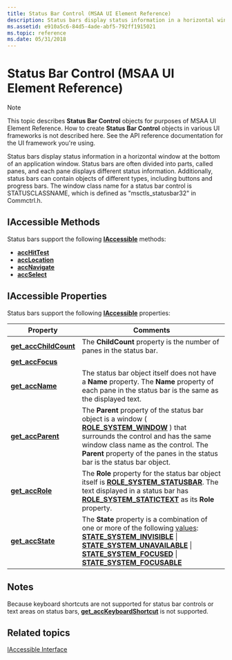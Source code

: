 ```yaml
---
title: Status Bar Control (MSAA UI Element Reference)
description: Status bars display status information in a horizontal window at the bottom of an application window.
ms.assetid: e910a5c6-84d5-4ade-abf5-792ff1915021
ms.topic: reference
ms.date: 05/31/2018
---
```


# Status Bar Control (MSAA UI Element Reference)

> [!Note]  
> This topic describes **Status Bar Control** objects for purposes of MSAA UI Element Reference. How to create **Status Bar Control** objects in various UI frameworks is not described here. See the API reference documentation for the UI framework you're using.

 

Status bars display status information in a horizontal window at the bottom of an application window. Status bars are often divided into parts, called panes, and each pane displays different status information. Additionally, status bars can contain objects of different types, including buttons and progress bars. The window class name for a status bar control is STATUSCLASSNAME, which is defined as "msctls\_statusbar32" in Commctrl.h.

## IAccessible Methods

Status bars support the following [**IAccessible**](/windows/desktop/api/oleacc/nn-oleacc-iaccessible) methods:

-   [**accHitTest**](/windows/desktop/api/Oleacc/nf-oleacc-iaccessible-acchittest)
-   [**accLocation**](/windows/desktop/api/Oleacc/nf-oleacc-iaccessible-acclocation)
-   [**accNavigate**](/windows/desktop/api/Oleacc/nf-oleacc-iaccessible-accnavigate)
-   [**accSelect**](/windows/desktop/api/Oleacc/nf-oleacc-iaccessible-accselect)

## IAccessible Properties

Status bars support the following [**IAccessible**](/windows/desktop/api/oleacc/nn-oleacc-iaccessible) properties:



| Property                                                                 | Comments                                                                                                                                                                                                                                                                                                                                                                                                                                                                  |
|--------------------------------------------------------------------------|---------------------------------------------------------------------------------------------------------------------------------------------------------------------------------------------------------------------------------------------------------------------------------------------------------------------------------------------------------------------------------------------------------------------------------------------------------------------------|
| [**get\_accChildCount**](/windows/desktop/api/Oleacc/nf-oleacc-iaccessible-get_accchildcount) | The **ChildCount** property is the number of panes in the status bar.                                                                                                                                                                                                                                                                                                                                                                                                     |
| [**get\_accFocus**](/windows/desktop/api/Oleacc/nf-oleacc-iaccessible-get_accfocus)           |                                                                                                                                                                                                                                                                                                                                                                                                                                                                           |
| [**get\_accName**](/windows/desktop/api/Oleacc/nf-oleacc-iaccessible-get_accname)             | The status bar object itself does not have a **Name** property. The **Name** property of each pane in the status bar is the same as the displayed text.                                                                                                                                                                                                                                                                                                                   |
| [**get\_accParent**](/windows/desktop/api/Oleacc/nf-oleacc-iaccessible-get_accparent)         | The **Parent** property of the status bar object is a window ( [**ROLE\_SYSTEM\_WINDOW**](object-roles.md) ) that surrounds the control and has the same window class name as the control. The **Parent** property of the panes in the status bar is the status bar object.                                                                                                                                                                           |
| [**get\_accRole**](/windows/desktop/api/Oleacc/nf-oleacc-iaccessible-get_accrole)             | The **Role** property for the status bar object itself is [**ROLE\_SYSTEM\_STATUSBAR**](object-roles.md). The text displayed in a status bar has [**ROLE\_SYSTEM\_STATICTEXT**](object-roles.md) as its **Role** property.                                                                                                                                                                                                 |
| [**get\_accState**](/windows/desktop/api/Oleacc/nf-oleacc-iaccessible-get_accstate)           | The **State** property is a combination of one or more of the following [values](object-state-constants.md): [**STATE\_SYSTEM\_INVISIBLE**](object-state-constants.md) \| [**STATE\_SYSTEM\_UNAVAILABLE**](object-state-constants.md) \| [**STATE\_SYSTEM\_FOCUSED**](object-state-constants.md) \| [**STATE\_SYSTEM\_FOCUSABLE**](object-state-constants.md)<br/> |



 

## Notes

Because keyboard shortcuts are not supported for status bar controls or text areas on status bars, [**get\_accKeyboardShortcut**](/windows/desktop/api/Oleacc/nf-oleacc-iaccessible-get_acckeyboardshortcut) is not supported.

## Related topics

<dl> <dt>

[IAccessible Interface](/windows/desktop/api/oleacc/nn-oleacc-iaccessible)
</dt> </dl>

 

 





